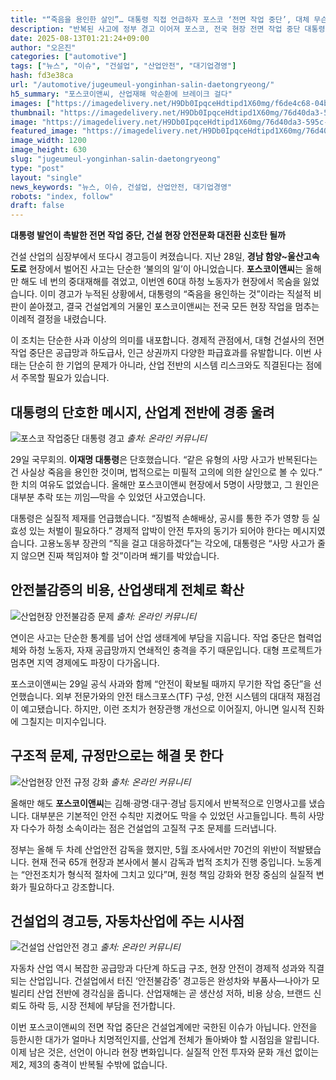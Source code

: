```yaml
---
title: "“죽음을 용인한 살인”… 대통령 직접 언급하자 포스코 ‘전면 작업 중단’, 대체 무슨 일이"
description: "반복된 사고에 정부 경고 이어져 포스코, 전국 현장 전면 작업 중단 대통령 “후진적 사고 뿌리 뽑아야” ..."
date: 2025-08-13T01:21:24+09:00
author: "오은진"
categories: ["automotive"]
tags: ["뉴스", "이슈", "건설업", "산업안전", "대기업경영"]
hash: fd3e38ca
url: "/automotive/jugeumeul-yonginhan-salin-daetongryeong/"
h5_summary: "포스코이앤씨, 산업재해 악순환에 브레이크 걸다"
images: ["https://imagedelivery.net/H9Db0IpqceHdtipd1X60mg/f6de4c68-04ba-4c94-b79b-53eaebe78e00/public", "https://imagedelivery.net/H9Db0IpqceHdtipd1X60mg/59edcada-46d8-4eb9-3051-e7661af47200/public", "https://imagedelivery.net/H9Db0IpqceHdtipd1X60mg/76d40da3-595c-484a-06bc-f1d896889000/public", "https://imagedelivery.net/H9Db0IpqceHdtipd1X60mg/773cd7eb-db77-4426-1a15-d327e1f21000/public", "https://imagedelivery.net/H9Db0IpqceHdtipd1X60mg/35bfd0ec-7920-4281-eb83-f439feb8dc00/public"]
thumbnail: "https://imagedelivery.net/H9Db0IpqceHdtipd1X60mg/76d40da3-595c-484a-06bc-f1d896889000/public"
image: "https://imagedelivery.net/H9Db0IpqceHdtipd1X60mg/76d40da3-595c-484a-06bc-f1d896889000/public"
featured_image: "https://imagedelivery.net/H9Db0IpqceHdtipd1X60mg/76d40da3-595c-484a-06bc-f1d896889000/public"
image_width: 1200
image_height: 630
slug: "jugeumeul-yonginhan-salin-daetongryeong"
type: "post"
layout: "single"
news_keywords: "뉴스, 이슈, 건설업, 산업안전, 대기업경영"
robots: "index, follow"
draft: false
---
```


**대통령 발언이 촉발한 전면 작업 중단, 건설 현장 안전문화 대전환 신호탄 될까**

건설 산업의 심장부에서 또다시 경고등이 켜졌습니다. 지난 28일, **경남 함양~울산고속도로** 현장에서 벌어진 사고는 단순한 ‘불의의 일’이 아니었습니다. **포스코이앤씨**는 올해만 해도 네 번의 중대재해를 겪었고, 이번엔 60대 하청 노동자가 현장에서 목숨을 잃었습니다. 이미 경고가 누적된 상황에서, 대통령의 “죽음을 용인하는 것”이라는 직설적 비판이 쏟아졌고, 결국 건설업계의 거물인 포스코이앤씨는 전국 모든 현장 작업을 멈추는 이례적 결정을 내렸습니다.

이 조치는 단순한 사과 이상의 의미를 내포합니다. 경제적 관점에서, 대형 건설사의 전면 작업 중단은 공급망과 하도급사, 인근 상권까지 다양한 파급효과를 유발합니다. 이번 사태는 단순히 한 기업의 문제가 아니라, 산업 전반의 시스템 리스크와도 직결된다는 점에서 주목할 필요가 있습니다.

## 대통령의 단호한 메시지, 산업계 전반에 경종 울려

![포스코 작업중단 대통령 경고](https://imagedelivery.net/H9Db0IpqceHdtipd1X60mg/773cd7eb-db77-4426-1a15-d327e1f21000/public)
*출처: 온라인 커뮤니티*


29일 국무회의. **이재명 대통령**은 단호했습니다. “같은 유형의 사망 사고가 반복된다는 건 사실상 죽음을 용인한 것이며, 법적으로는 미필적 고의에 의한 살인으로 볼 수 있다.” 한 치의 여유도 없었습니다. 올해만 포스코이앤씨 현장에서 5명이 사망했고, 그 원인은 대부분 추락 또는 끼임—막을 수 있었던 사고였습니다.

대통령은 실질적 제재를 언급했습니다. “징벌적 손해배상, 공시를 통한 주가 영향 등 실효성 있는 처벌이 필요하다.” 경제적 압박이 안전 투자의 동기가 되어야 한다는 메시지였습니다. 고용노동부 장관의 “직을 걸고 대응하겠다”는 각오에, 대통령은 “사망 사고가 줄지 않으면 진짜 책임져야 할 것”이라며 쐐기를 박았습니다.

## 안전불감증의 비용, 산업생태계 전체로 확산

![산업현장 안전불감증 문제](https://imagedelivery.net/H9Db0IpqceHdtipd1X60mg/59edcada-46d8-4eb9-3051-e7661af47200/public)
*출처: 온라인 커뮤니티*


연이은 사고는 단순한 통계를 넘어 산업 생태계에 부담을 지웁니다. 작업 중단은 협력업체와 하청 노동자, 자재 공급망까지 연쇄적인 충격을 주기 때문입니다. 대형 프로젝트가 멈추면 지역 경제에도 파장이 다가옵니다.

포스코이앤씨는 29일 공식 사과와 함께 “안전이 확보될 때까지 무기한 작업 중단”을 선언했습니다. 외부 전문가와의 안전 태스크포스(TF) 구성, 안전 시스템의 대대적 재점검이 예고됐습니다. 하지만, 이런 조치가 현장관행 개선으로 이어질지, 아니면 일시적 진화에 그칠지는 미지수입니다.

## 구조적 문제, 규정만으로는 해결 못 한다

![산업현장 안전 규정 강화](https://imagedelivery.net/H9Db0IpqceHdtipd1X60mg/35bfd0ec-7920-4281-eb83-f439feb8dc00/public)
*출처: 온라인 커뮤니티*


올해만 해도 **포스코이앤씨**는 김해·광명·대구·경남 등지에서 반복적으로 인명사고를 냈습니다. 대부분은 기본적인 안전 수칙만 지켰어도 막을 수 있었던 사고들입니다. 특히 사망자 다수가 하청 소속이라는 점은 건설업의 고질적 구조 문제를 드러냅니다.

정부는 올해 두 차례 산업안전 감독을 했지만, 5월 조사에서만 70건의 위반이 적발됐습니다. 현재 전국 65개 현장과 본사에서 불시 감독과 법적 조치가 진행 중입니다. 노동계는 “안전조치가 형식적 절차에 그치고 있다”며, 원청 책임 강화와 현장 중심의 실질적 변화가 필요하다고 강조합니다.

## 건설업의 경고등, 자동차산업에 주는 시사점

![건설업 산업안전 경고](https://imagedelivery.net/H9Db0IpqceHdtipd1X60mg/f6de4c68-04ba-4c94-b79b-53eaebe78e00/public)
*출처: 온라인 커뮤니티*


자동차 산업 역시 복잡한 공급망과 다단계 하도급 구조, 현장 안전이 경제적 성과와 직결되는 산업입니다. 건설업에서 터진 ‘안전불감증’ 경고등은 완성차와 부품사—나아가 모빌리티 산업 전반에 경각심을 줍니다. 산업재해는 곧 생산성 저하, 비용 상승, 브랜드 신뢰도 하락 등, 시장 전체에 부담을 전가합니다.

이번 포스코이앤씨의 전면 작업 중단은 건설업계에만 국한된 이슈가 아닙니다. 안전을 등한시한 대가가 얼마나 치명적인지를, 산업계 전체가 돌아봐야 할 시점임을 알립니다. 이제 남은 것은, 선언이 아니라 현장 변화입니다. 실질적 안전 투자와 문화 개선 없이는 제2, 제3의 충격이 반복될 수밖에 없습니다.
